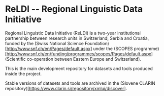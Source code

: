 # ReLDI -- Regional Linguistic Data Initiative

Regional Linguistic Data Initiative (ReLDI) is a two-year institutional partnership between research units in Switzerland, Serbia and Croatia, funded by the (Swiss National Science Foundation)[http://www.snf.ch/en/Pages/default.aspx] under the (SCOPES programme)[http://www.snf.ch/en/funding/programmes/scopes/Pages/default.aspx] (Scientific co-operation between Eastern Europe and Switzerland).

This is the main development repository for datasets and tools produced inside the project.

Stable versions of datasets and tools are archived in the (Slovene CLARIN repository)[https://www.clarin.si/repository/xmlui/discover].